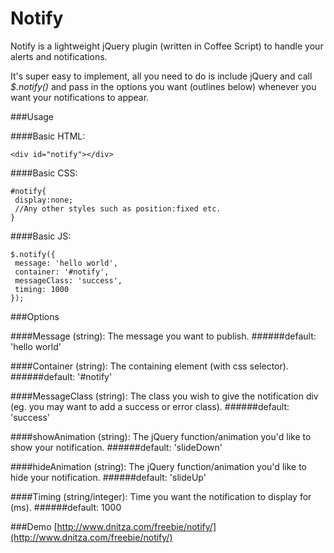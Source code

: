 Notify
======

Notify is a lightweight jQuery plugin (written in Coffee Script) to handle your alerts and notifications.

It's super easy to implement, all you need to do is include jQuery and call _$.notify()_ and pass in the options you want (outlines below) whenever you want your notifications to appear.

###Usage

####Basic HTML:

	<div id="notify"></div>

####Basic CSS:

	#notify{
	 display:none;
	 //Any other styles such as position:fixed etc.
	}


####Basic JS:

	$.notify({
	 message: 'hello world',
	 container: '#notify',
	 messageClass: 'success',
	 timing: 1000
	});

###Options

####Message (string): 
The message you want to publish.
######default: 'hello world'

####Container (string): 
The containing element (with css selector).
######default: '#notify'

####MessageClass (string):
The class you wish to give the notification div (eg. you may want to add a success or error class).
######default: 'success'

####showAnimation (string):
The jQuery function/animation you'd like to show your notification.
######default: 'slideDown'

####hideAnimation (string):
The jQuery function/animation you'd like to hide your notification.
######default: 'slideUp'

####Timing (string/integer):
Time you want the notification to display for (ms).
######default: 1000

###Demo
[http://www.dnitza.com/freebie/notify/](http://www.dnitza.com/freebie/notify/)